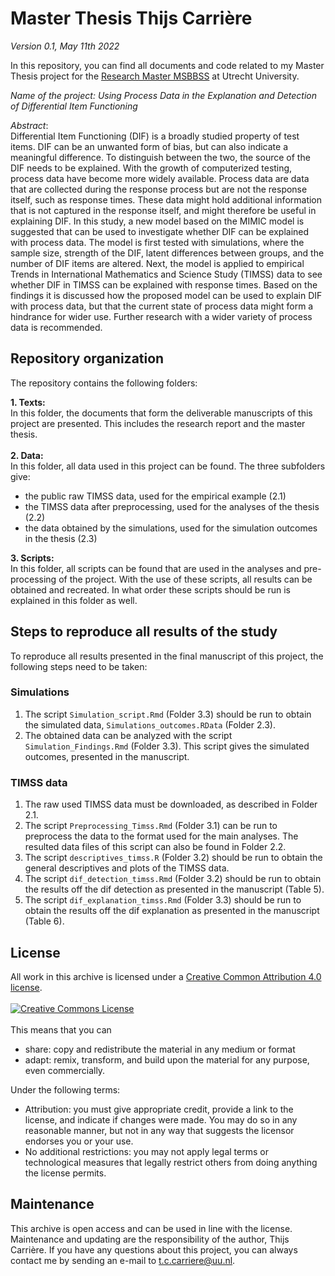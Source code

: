 # Master Thesis Thijs Carrière

*Version 0.1, May 11th 2022*

In this repository, you can find all documents and code related to my Master Thesis project for the [Research Master MSBBSS](https://www.uu.nl/masters/en/methodology-and-statistics-behavioural-biomedical-and-social-sciences) at Utrecht University. 

*Name of the project: Using Process Data in the Explanation and Detection of Differential Item Functioning*

*Abstract*: <br>
Differential Item Functioning (DIF) is a broadly studied property of test items. DIF can be an unwanted form of bias, but can also indicate a meaningful difference. To distinguish between the two, the source of the DIF needs to be explained. With the growth of computerized testing, process data have become more widely available. Process data are data that are collected during the response process but are not the response itself, such as response times. These data might hold additional information that is not captured in the response itself, and might therefore be useful in explaining DIF. In this study, a new model based on the MIMIC model is suggested that can be used to investigate whether DIF can be explained with process data. The model is first tested with simulations, where the sample size, strength of the DIF, latent differences between groups, and the number of DIF items are altered. Next, the model is applied to empirical Trends in International Mathematics and Science Study (TIMSS) data to see whether DIF in TIMSS can be explained with response times. Based on the findings it is discussed how the proposed model can be used to explain DIF with process data, but that the current state of process data might form a hindrance for wider use. Further research with a wider variety of process data is recommended.

## Repository organization
The repository contains the following folders:

**1. Texts:**<br>
In this folder, the documents that form the deliverable manuscripts of this project are presented. This includes the research report and the master thesis.
<br><br>
**2. Data:**<br>
In this folder, all data used in this project can be found. The three subfolders give:
- the public raw TIMSS data, used for the empirical example (2.1)
- the TIMSS data after preprocessing, used for the analyses of the thesis (2.2)
- the data obtained by the simulations, used for the simulation outcomes in the thesis (2.3)<br>

**3. Scripts:**<br>
In this folder, all scripts can be found that are used in the analyses and pre-processing of the project. With the use of these scripts, all results can be obtained and recreated. In what order these scripts should be run is explained in this folder as well.

## Steps to reproduce all results of the study
To reproduce all results presented in the final manuscript of this project, the following steps need to be taken:

### Simulations
1. The script `Simulation_script.Rmd` (Folder 3.3) should be run to obtain the simulated data, `Simulations_outcomes.RData` (Folder 2.3).
2. The obtained data can be analyzed with the script `Simulation_Findings.Rmd` (Folder 3.3). This script gives the simulated outcomes, presented in the manuscript.

### TIMSS data
1. The raw used TIMSS data must be downloaded, as described in Folder 2.1.
2. The script `Preprocessing_Timss.Rmd` (Folder 3.1) can be run to preprocess the data to the format used for the main analyses. The resulted data files of this script can also be found in Folder 2.2.
3. The script `descriptives_timss.R` (Folder 3.2) should be run to obtain the general descriptives and plots of the TIMSS data.
4. The script `dif_detection_timss.Rmd` (Folder 3.2) should be run to obtain the results off the dif detection as presented in the manuscript (Table 5).
5. The script `dif_explanation_timss.Rmd` (Folder 3.3) should be run to obtain the results off the dif explanation as presented in the manuscript (Table 6). 

## License
All work in this archive is licensed under a [Creative Common Attribution 4.0 license](http://creativecommons.org/licenses/by/4.0/).<br><br>
<a rel="license" href="http://creativecommons.org/licenses/by/4.0/"><img alt="Creative Commons License" style="border-width:0" src="https://i.creativecommons.org/l/by/4.0/88x31.png" /></a><br><br>
This means that you can <br>
- share: copy and redistribute the material in any medium or format
- adapt: remix, transform, and build upon the material for any purpose, even commercially.

Under the following terms:
- Attribution: you must give appropriate credit, provide a link to the license, and indicate if changes were made. You may do so in any reasonable manner, but not in any way that suggests the licensor endorses you or your use.
- No additional restrictions: you may not apply legal terms or technological measures that legally restrict others from doing anything the license permits.

## Maintenance
This archive is open access and can be used in line with the license. Maintenance and updating are the responsibility of the author, Thijs Carrière.
If you have any questions about this project, you can always contact me by sending an e-mail to t.c.carriere@uu.nl.
